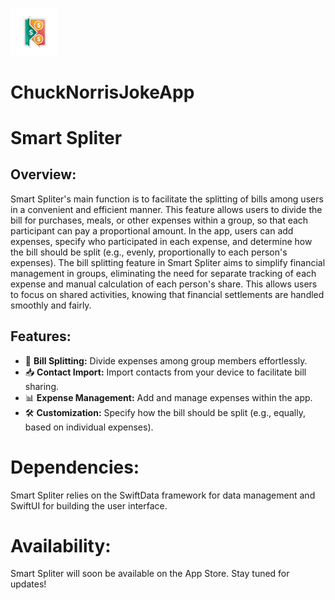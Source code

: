 <img src="https://github.com/bashubb/SmartSpliter/blob/main/SpliterIcon.png" width="15%"/> <h1>ChuckNorrisJokeApp</h1>


# Smart Spliter

## Overview:

Smart Spliter's main function is to facilitate the splitting of bills among users in a convenient and efficient manner. This feature allows users to divide the bill for purchases, meals, or other expenses within a group, so that each participant can pay a proportional amount. In the app, users can add expenses, specify who participated in each expense, and determine how the bill should be split (e.g., evenly, proportionally to each person's expenses). The bill splitting feature in Smart Spliter aims to simplify financial management in groups, eliminating the need for separate tracking of each expense and manual calculation of each person's share. This allows users to focus on shared activities, knowing that financial settlements are handled smoothly and fairly.

## Features:

-   💼 **Bill Splitting:** Divide expenses among group members effortlessly.
-   📥 **Contact Import:** Import contacts from your device to facilitate bill sharing.
-   📊 **Expense Management:** Add and manage expenses within the app.
-   🛠️ **Customization:** Specify how the bill should be split (e.g., equally, based on individual expenses).
# Dependencies:

Smart Spliter relies on the SwiftData framework for data management and SwiftUI for building the user interface.
# Availability:

Smart Spliter will soon be available on the App Store. Stay tuned for updates!
